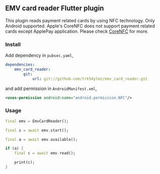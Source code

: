 ## EMV card reader Flutter plugin

This plugin reads payment related cards by using NFC technology. Only Android supported. Apple's CoreNFC does not support 
payment related cards except ApplePay application. Please check [CoreNFC](https://developer.apple.com/documentation/corenfc?changes=_7) for more.

### Install

Add dependency in `pubsec.yaml`,

```yaml
dependencies:
    emv_card_reader:
        git:
            url: git://github.com/trk54ylmz/emv_card_reader.git
```

and add permission in `AndroidManifest.xml`,

```xml
<uses-permission android:name="android.permission.NFC"/>
```

### Usage

```dart
final emv = EmvCardReader();

final s = await emv.start();

final a = await emv.available();

if (a) {
    final c = await emv.read();

    print(c);
}
```
